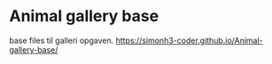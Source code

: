 # Animal gallery base
base files til galleri opgaven.
https://simonh3-coder.github.io/Animal-gallery-base/
